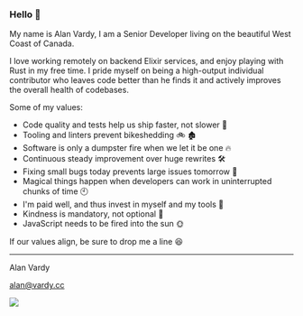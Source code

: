 ### Hello 👋

My name is Alan Vardy, I am a Senior Developer living on the beautiful West Coast of Canada. 

I love working remotely on backend Elixir services, and enjoy playing with Rust in my free time. I pride myself on being a high-output individual contributor who leaves code better than he finds it and actively improves the overall health of codebases.

Some of my values:
- Code quality and tests help us ship faster, not slower 🚢
- Tooling and linters prevent bikeshedding 🚲 🏚️
- Software is only a dumpster fire when we let it be one 🔥
- Continuous steady improvement over huge rewrites 🛠️
- Fixing small bugs today prevents large issues tomorrow 🐛
- Magical things happen when developers can work in uninterrupted chunks of time 🕙
- I'm paid well, and thus invest in myself and my tools 🚀
- Kindness is mandatory, not optional 🥰
- JavaScript needs to be fired into the sun 🌞

If our values align, be sure to drop me a line 😆

---

Alan Vardy

alan@vardy.cc


<img align="center" src="https://github-readme-stats.vercel.app/api?username=alanvardy&count_private=true&show_icons=true&layout=compact&theme=tokyonight" />
